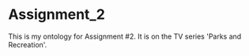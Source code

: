 # Assignment_2
This is my ontology for Assignment #2. It is on the TV series 'Parks and Recreation'. 
